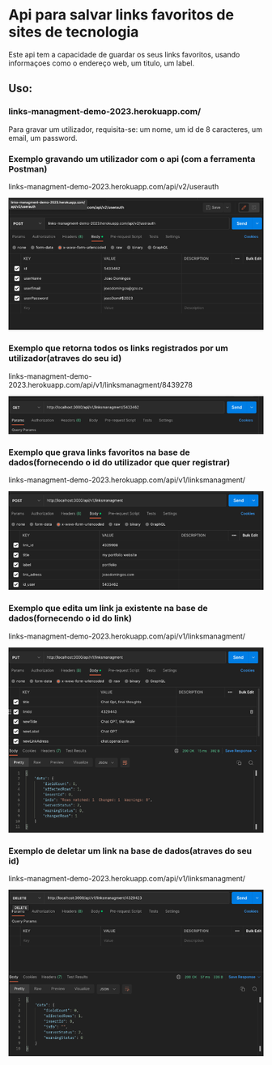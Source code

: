 
# Api para salvar links favoritos de sites de tecnologia

Este api tem a capacidade de guardar os seus links favoritos, usando informaçoes como o endereço web, um titulo, um label.

## Uso:

### links-managment-demo-2023.herokuapp.com/

Para gravar um utilizador, requisita-se: um nome, um id de 8 caracteres, um email, um password.

### Exemplo gravando um utilizador com o api (com a ferramenta Postman)

links-managment-demo-2023.herokuapp.com/api/v2/userauth

![alt text](./api/exampleScreenShots/userRegistration.png?raw=true)

### Exemplo que retorna todos os links registrados por um utilizador(atraves do seu id)

links-managment-demo-2023.herokuapp.com/api/v1/linksmanagment/8439278

![alt text](./api/exampleScreenShots/linkConsultation.png?raw=true)

### Exemplo que grava links favoritos na base de dados(fornecendo o id do utilizador que quer registrar)

links-managment-demo-2023.herokuapp.com/api/v1/linksmanagment/

![alt text](./api/exampleScreenShots/linkRegistration.png?raw=true)

### Exemplo que edita um link ja existente na base de dados(fornecendo o id do link)


links-managment-demo-2023.herokuapp.com/api/v1/linksmanagment/

![alt text](./api/exampleScreenShots/linkEdition.png?raw=true)

### Exemplo de deletar um link na base de dados(atraves do seu id)

links-managment-demo-2023.herokuapp.com/api/v1/linksmanagment/

![alt text](./api/exampleScreenShots/linkDelition.png?raw=true)


